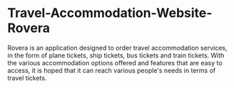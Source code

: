 # Travel-Accommodation-Website-Rovera
Rovera is an application designed to order travel accommodation services, in the form of plane tickets, ship tickets, bus tickets and train tickets. With the various accommodation options offered and features that are easy to access, it is hoped that it can reach various people's needs in terms of travel tickets.
